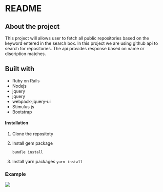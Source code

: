 # README

## About the project

This project will allows user to fetch all public repositories based on the keyword entered in the search box. In this project we are using github api to search for repositories. The api provides response based on name or discription matches.

## Built with
 * Ruby on Rails
 * Nodejs
 * jquery
 * jquery
 * webpack-jquery-ui
 * Stimulus js
 * Bootstrap 

#### Installation
 1. Clone the repositoty

 2. Install gem package
    ```bash
    bundle install
    ```

  3. Install yarn packages
    ```
    yarn install 
    ```

### Example 
![](git-search.gif)